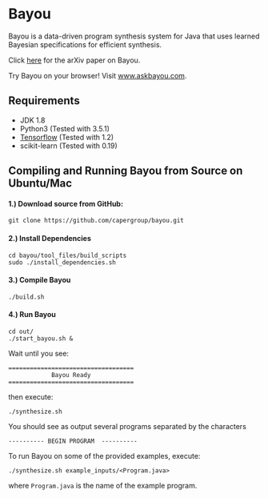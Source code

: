# Bayou
Bayou is a data-driven program synthesis system for Java that uses learned Bayesian specifications for efficient synthesis.

Click [here](https://arxiv.org/abs/1703.05698) for the arXiv paper on Bayou.

Try Bayou on your browser! Visit www.askbayou.com.

## Requirements
- JDK 1.8
- Python3 (Tested with 3.5.1)
- [Tensorflow](https://www.tensorflow.org) (Tested with 1.2)
- scikit-learn (Tested with 0.19)

## Compiling and Running Bayou from Source on Ubuntu/Mac

#### 1.) Download source from GitHub:
```
git clone https://github.com/capergroup/bayou.git
```

#### 2.) Install Dependencies
```
cd bayou/tool_files/build_scripts
sudo ./install_dependencies.sh
```

#### 3.) Compile Bayou
```
./build.sh
```

#### 4.) Run Bayou
```
cd out/
./start_bayou.sh &
```

Wait until you see:
```
===================================
            Bayou Ready            
===================================
```

then execute:
```
./synthesize.sh
```

You should see as output several programs separated by the characters
```
---------- BEGIN PROGRAM  ----------
```

To run Bayou on some of the provided examples, execute:
```
./synthesize.sh example_inputs/<Program.java>
```
where ```Program.java``` is the name of the example program.
